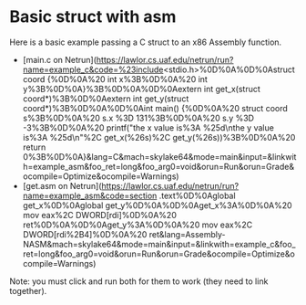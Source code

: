 # Basic struct with asm

Here is a basic example passing a C struct to an x86 Assembly function.

 - [main.c on Netrun](https://lawlor.cs.uaf.edu/netrun/run?name=example_c&code=%23include<stdio.h>%0D%0A%0D%0Astruct coord {%0D%0A%20 int x%3B%0D%0A%20 int y%3B%0D%0A}%3B%0D%0A%0D%0Aextern int get_x(struct coord*)%3B%0D%0Aextern int get_y(struct coord*)%3B%0D%0A%0D%0Aint main() {%0D%0A%20 struct coord s%3B%0D%0A%20 s.x %3D 131%3B%0D%0A%20 s.y %3D -3%3B%0D%0A%20 printf("the x value is%3A %25d\nthe y value is%3A %25d\n"%2C get_x(%26s)%2C get_y(%26s))%3B%0D%0A%20 return 0%3B%0D%0A}&lang=C&mach=skylake64&mode=main&input=&linkwith=example_asm&foo_ret=long&foo_arg0=void&orun=Run&orun=Grade&ocompile=Optimize&ocompile=Warnings)
 - [get.asm on Netrun](https://lawlor.cs.uaf.edu/netrun/run?name=example_asm&code=section .text%0D%0Aglobal get_x%0D%0Aglobal get_y%0D%0A%0D%0Aget_x%3A%0D%0A%20 mov eax%2C DWORD[rdi]%0D%0A%20 ret%0D%0A%0D%0Aget_y%3A%0D%0A%20 mov eax%2C DWORD[rdi%2B4]%0D%0A%20 ret&lang=Assembly-NASM&mach=skylake64&mode=main&input=&linkwith=example_c&foo_ret=long&foo_arg0=void&orun=Run&orun=Grade&ocompile=Optimize&ocompile=Warnings)

Note: you must click and run both for them to work (they need to link together).
